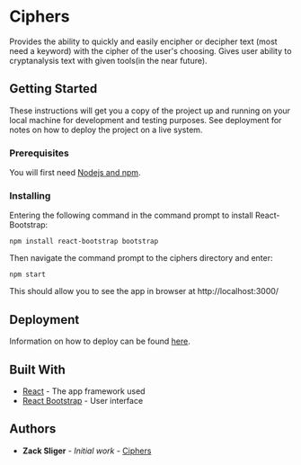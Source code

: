 # Ciphers
Provides the ability to quickly and easily encipher or decipher text (most need a keyword) with the cipher of the user's choosing. Gives user ability to cryptanalysis
text with given tools(in the near future).

## Getting Started

These instructions will get you a copy of the project up and running on your local machine for development and testing purposes. See deployment for notes on how to deploy the project on a live system.

### Prerequisites

You will first need [Nodejs and npm](https://nodejs.org/en/).

### Installing

Entering the following command in the command prompt to install React-Bootstrap:

```
npm install react-bootstrap bootstrap
```

Then navigate the command prompt to the ciphers directory and enter:

```
npm start
```

This should allow you to see the app in browser at http://localhost:3000/

## Deployment

Information on how to deploy can be found [here](https://facebook.github.io/create-react-app/docs/deployment).

## Built With

* [React](https://reactjs.org/) - The app framework used
* [React Bootstrap](https://react-bootstrap.github.io/) - User interface

## Authors

* **Zack Sliger** - *Initial work* - [Ciphers](https://github.com/Ciphers)
